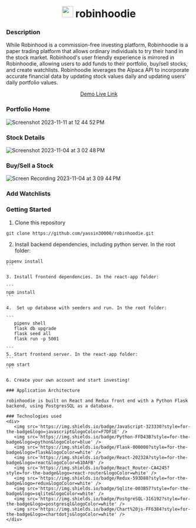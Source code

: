 
<h1 align='center'> <img height="30" src='https://github.com/yassin30000/robinhoodie/assets/117422078/f89e499d-7e70-45b8-a5ef-799c08f7f231' />  robinhoodie</h1>

<h3>Description</h3>
<p>While Robinhood is a commission-free investing platform, Robinhoodie is a paper trading platform that allows ordinary individuals to try their hand in the stock market. Robinhood's user friendly experience is mirrored in Robinhoodie, allowing users to add funds to their portfolio, buy/sell stocks, and create watchlists. Robinhoodie leverages the Alpaca API to incorporate accurate financial data by updating stock values daily and updating users' daily portfolio values.</p>

<div align='center'> <a href='https://robinhoodie-9jff.onrender.com'>Demo Live Link</a> </div>

<h3>Portfolio Home</h3>

![Screenshot 2023-11-11 at 12 44 52 PM](https://github.com/yassin30000/robinhoodie/assets/117422078/f213b877-5b70-4462-8534-f16e0a4b9d58)

<h3>Stock Details</h3>

![Screenshot 2023-11-04 at 3 02 48 PM](https://github.com/yassin30000/robinhoodie/assets/117422078/93afdb95-ddf1-4bdb-a9b0-167fe6aed6eb)

<h3>Buy/Sell a Stock</h3>

![Screen Recording 2023-11-04 at 3 09 44 PM](https://github.com/yassin30000/robinhoodie/assets/117422078/d69db4b9-1e7f-4195-9506-c14c00cec916)

<h3>Add Watchlists</h3>

### Getting Started

1. Clone this repository

```
git clone https://github.com/yassin30000/robinhoodie.git
```
   
2. Install backend dependencies, including python server. In the root folder:

````
pipenv install
```

3. Install frontend dependencies. In the react-app folder:

```
npm install
```

4.  Set up database with seeders and run. In the root folder:

```
   pipenv shell
   flask db upgrade
   flask seed all
   flask run -p 5001

```
5. Start frontend server. In the react-app folder:
```
npm start
```

6. Create your own account and start investing!

### Application Architecture

robinhoodie is built on React and Redux front end with a Python Flask backend, using PostgresSQL as a database. 

### Technologies used
<div>
   <img src='https://img.shields.io/badge/JavaScript-323330?style=for-the-badge&logo=javascript&logoColor=F7DF1E' />
   <img src='https://img.shields.io/badge/Python-FFD43B?style=for-the-badge&logo=python&logoColor=blue' />
   <img src='https://img.shields.io/badge/Flask-000000?style=for-the-badge&logo=flask&logoColor=white' />
   <img src='https://img.shields.io/badge/React-20232A?style=for-the-badge&logo=react&logoColor=61DAFB' />
   <img src='https://img.shields.io/badge/React_Router-CA4245?style=for-the-badge&logo=react-router&logoColor=white' />
   <img src='https://img.shields.io/badge/Redux-593D88?style=for-the-badge&logo=redux&logoColor=white' />
   <img src='https://img.shields.io/badge/Sqlite-003B57?style=for-the-badge&logo=sqlite&logoColor=white' />
   <img src='https://img.shields.io/badge/PostgreSQL-316192?style=for-the-badge&logo=postgresql&logoColor=white' />
   <img src='https://img.shields.io/badge/Chart%20js-FF6384?style=for-the-badge&logo=chartdotjs&logoColor=white' />
</div>


